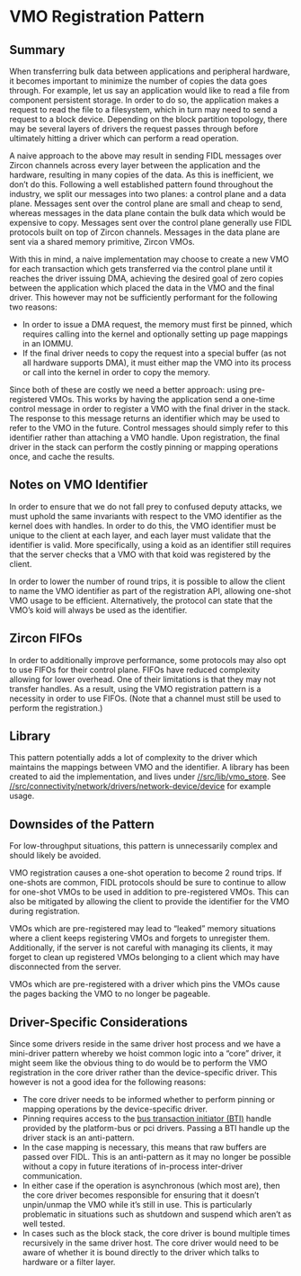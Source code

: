 # VMO Registration Pattern

## Summary

When transferring bulk data between applications and peripheral hardware, it
becomes important to minimize the number of copies the data goes through. For
example, let us say an application would like to read a file from component
persistent storage. In order to do so, the application makes a request to read
the file to a filesystem, which in turn may need to send a request to a block
device. Depending on the block partition topology, there may be several layers
of drivers the request passes through before ultimately hitting a driver which
can perform a read operation.

A naive approach to the above may result in sending FIDL messages over Zircon
channels across every layer between the application and the hardware, resulting
in many copies of the data. As this is inefficient, we don’t do this. Following
a well established pattern found throughout the industry, we split our messages
into two planes: a control plane and a data plane. Messages sent over the
control plane are small and cheap to send, whereas messages in the data plane
contain the bulk data which would be expensive to copy. Messages sent over the
control plane generally use FIDL protocols built on top of Zircon channels.
Messages in the data plane are sent via a shared memory primitive, Zircon VMOs.

With this in mind, a naive implementation may choose to create a new VMO for
each transaction which gets transferred via the control plane until it reaches
the driver issuing DMA, achieving the desired goal of zero copies between the
application which placed the data in the VMO and the final driver. This however
may not be sufficiently performant for the following two reasons:

* In order to issue a DMA request, the memory must first be pinned, which
  requires calling into the kernel and optionally setting up page mappings in an
  IOMMU.
* If the final driver needs to copy the request into a special buffer (as not
  all hardware supports DMA), it must either map the VMO into its process or
  call into the kernel in order to copy the memory.

Since both of these are costly we need a better approach: using pre-registered
VMOs. This works by having the application send a one-time control message in
order to register a VMO with the final driver in the stack. The response to this
message returns an identifier which may be used to refer to the VMO in the
future. Control messages should simply refer to this identifier rather than
attaching a VMO handle. Upon registration, the final driver in the stack can
perform the costly pinning or mapping operations once, and cache the results.

## Notes on VMO Identifier

In order to ensure that we do not fall prey to confused deputy attacks, we must
uphold the same invariants with respect to the VMO identifier as the kernel does
with handles. In order to do this, the VMO identifier must be unique to the
client at each layer, and each layer must validate that the identifier is valid.
More specifically, using a koid as an identifier still requires that the server
checks that a VMO with that koid was registered by the client.

In order to lower the number of round trips, it is possible to allow the client
to name the VMO identifier as part of the registration API, allowing one-shot
VMO usage to be efficient. Alternatively, the protocol can state that the VMO’s
koid will always be used as the identifier.

## Zircon FIFOs

In order to additionally improve performance, some protocols may also opt to use
FIFOs for their control plane. FIFOs have reduced complexity allowing for lower
overhead. One of their limitations is that they may not transfer handles. As a
result, using the VMO registration pattern is a necessity in order to use FIFOs.
(Note that a channel must still be used to perform the registration.)

## Library

This pattern potentially adds a lot of complexity to the driver which maintains
the mappings between VMO and the identifier. A library has been created to aid
the implementation, and lives under
[//src/lib/vmo_store](https://cs.opensource.google/fuchsia/fuchsia/+/main:src/lib/vmo_store/).
See
[//src/connectivity/network/drivers/network-device/device](https://cs.opensource.google/fuchsia/fuchsia/+/main:src/connectivity/network/drivers/network-device/device/)
for example usage.

## Downsides of the Pattern

For low-throughput situations, this pattern is unnecessarily complex and should
likely be avoided.

VMO registration causes a one-shot operation to become 2 round trips. If
one-shots are common, FIDL protocols should be sure to continue to allow for
one-shot VMOs to be used in addition to pre-registered VMOs. This can also be
mitigated by allowing the client to provide the identifier for the VMO during
registration.

VMOs which are pre-registered may lead to “leaked” memory situations where a
client keeps registering VMOs and forgets to unregister them. Additionally, if
the server is not careful with managing its clients, it may forget to clean up
registered VMOs belonging to a client which may have disconnected from the
server.

VMOs which are pre-registered with a driver which pins the VMOs cause the pages
backing the VMO to no longer be pageable.

## Driver-Specific Considerations

Since some drivers reside in the same driver host process and we have a
mini-driver pattern whereby we hoist common logic into a “core” driver, it might
seem like the obvious thing to do would be to perform the VMO registration in
the core driver rather than the device-specific driver. This however is not a
good idea for the following reasons:

* The core driver needs to be informed whether to perform pinning or mapping
  operations by the device-specific driver.
* Pinning requires access to the [bus transaction initiator
  (BTI)](/docs/reference/kernel_objects/bus_transaction_initiator.md) handle
  provided by the platform-bus or pci drivers. Passing a BTI handle up the
  driver stack is an anti-pattern.
* In the case mapping is necessary, this means that raw buffers are passed over
  FIDL. This is an anti-pattern as it may no longer be possible without a copy
  in future iterations of in-process inter-driver communication.
* In either case if the operation is asynchronous (which most are), then the
  core driver becomes responsible for ensuring that it doesn’t unpin/unmap the
  VMO while it’s still in use. This is particularly problematic in situations
  such as shutdown and suspend which aren’t as well tested.
* In cases such as the block stack, the core driver is bound multiple times
  recursively in the same driver host. The core driver would need to be aware of
  whether it is bound directly to the driver which talks to hardware or a filter
  layer.
